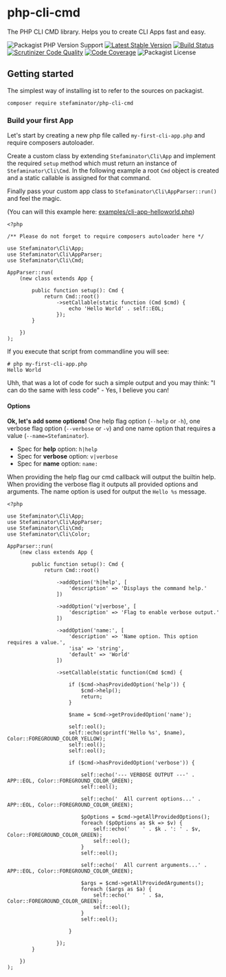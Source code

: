 # php-cli-cmd

The PHP CLI CMD library. Helps you to create CLI Apps fast and easy. 

![Packagist PHP Version Support](https://img.shields.io/packagist/php-v/stefaminator/php-cli-cmd)
[![Latest Stable Version](https://poser.pugx.org/stefaminator/php-cli-cmd/v)](https://packagist.org/packages/stefaminator/php-cli-cmd)
[![Build Status](https://travis-ci.com/Stefaminator/php-cli-cmd.svg?token=sw1WsDwrxA6DdfoYeixr&branch=master)](https://travis-ci.com/Stefaminator/php-cli-cmd)
[![Scrutinizer Code Quality](https://scrutinizer-ci.com/g/Stefaminator/php-cli-cmd/badges/quality-score.png?b=master)](https://scrutinizer-ci.com/g/Stefaminator/php-cli-cmd/?branch=master)
[![Code Coverage](https://scrutinizer-ci.com/g/Stefaminator/php-cli-cmd/badges/coverage.png?b=master)](https://scrutinizer-ci.com/g/Stefaminator/php-cli-cmd/?branch=master)
![Packagist License](https://img.shields.io/packagist/l/stefaminator/php-cli-cmd)

## Getting started

The simplest way of installing ist to refer to the sources on packagist.

    composer require stefaminator/php-cli-cmd

### Build your first App

Let's start by creating a new php file called `my-first-cli-app.php` and require composers autoloader.

Create a custom class by extending `Stefaminator\Cli\App` and implement the required `setup` method 
which must return an instance of `Stefaminator\Cli\Cmd`. In the following example a root `Cmd` object is
created and a static callable is assigned for that command. 

Finally pass your custom app class to `Stefaminator\Cli\AppParser::run()` and feel the magic.

(You can will this example here: [examples/cli-app-helloworld.php](./examples/cli-app-helloworld.php))

    <?php
    
    /** Please do not forget to require composers autoloader here */
    
    use Stefaminator\Cli\App;
    use Stefaminator\Cli\AppParser;
    use Stefaminator\Cli\Cmd;
    
    AppParser::run(
        (new class extends App {    
        
            public function setup(): Cmd {
                return Cmd::root()
                    ->setCallable(static function (Cmd $cmd) {
                        echo 'Hello World' . self::EOL;
                    });
            }    
            
        })
    );

If you execute that script from commandline you will see:

    # php my-first-cli-app.php
    Hello World

Uhh, that was a lot of code for such a simple output and you may think: "I can do 
the same with less code" - Yes, I believe you can!

#### Options

**Ok, let's add some options!** One help flag option (`--help` or `-h`), one verbose flag option (`--verbose` or `-v`) 
and one name option that requires a value (`--name=Stefaminator`).

- Spec for **help** option: `h|help` 
- Spec for **verbose** option: `v|verbose` 
- Spec for **name** option: `name:`
 
When providing the help flag our cmd callback will output the builtin help. 
When providing the verbose flag it outputs all provided options and arguments.
The name option is used for output the `Hello %s` message.

    <?php
    
    use Stefaminator\Cli\App;
    use Stefaminator\Cli\AppParser;
    use Stefaminator\Cli\Cmd;
    use Stefaminator\Cli\Color;
    
    AppParser::run(
        (new class extends App {
    
            public function setup(): Cmd {
                return Cmd::root()
    
                    ->addOption('h|help', [
                        'description' => 'Displays the command help.'
                    ])
    
                    ->addOption('v|verbose', [
                        'description' => 'Flag to enable verbose output.'
                    ])
    
                    ->addOption('name:', [
                        'description' => 'Name option. This option requires a value.',
                        'isa' => 'string',
                        'default' => 'World'
                    ])
    
                    ->setCallable(static function(Cmd $cmd) {
    
                        if ($cmd->hasProvidedOption('help')) {
                            $cmd->help();
                            return;
                        }
    
                        $name = $cmd->getProvidedOption('name');
    
                        self::eol();
                        self::echo(sprintf('Hello %s', $name), Color::FOREGROUND_COLOR_YELLOW);
                        self::eol();
                        self::eol();
    
                        if ($cmd->hasProvidedOption('verbose')) {
    
                            self::echo('--- VERBOSE OUTPUT ---' . APP::EOL, Color::FOREGROUND_COLOR_GREEN);
                            self::eol();
    
                            self::echo('  All current options...' . APP::EOL, Color::FOREGROUND_COLOR_GREEN);
    
                            $pOptions = $cmd->getAllProvidedOptions();
                            foreach ($pOptions as $k => $v) {
                                self::echo('    ' . $k . ': ' . $v, Color::FOREGROUND_COLOR_GREEN);
                                self::eol();
                            }
                            self::eol();
    
                            self::echo('  All current arguments...' . APP::EOL, Color::FOREGROUND_COLOR_GREEN);
    
                            $args = $cmd->getAllProvidedArguments();
                            foreach ($args as $a) {
                                self::echo('    ' . $a, Color::FOREGROUND_COLOR_GREEN);
                                self::eol();
                            }
                            self::eol();
    
                        }
    
                    });
            }
    
        })
    );